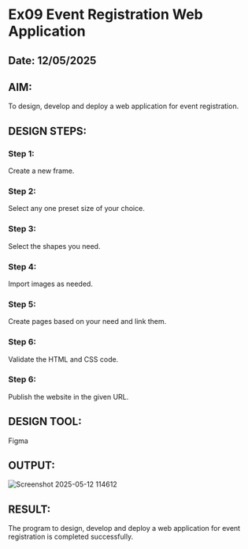 # Ex09 Event Registration Web Application
## Date: 12/05/2025

## AIM:
To design, develop and deploy a web application for event registration.

## DESIGN STEPS:

### Step 1:
Create a new frame.

### Step 2:
Select any one preset size of your choice.

### Step 3:
Select the shapes you need.

### Step 4:
Import images as needed.

### Step 5:
Create pages based on your need and link them.

### Step 6:

Validate the HTML and CSS code.

### Step 6:

Publish the website in the given URL.

## DESIGN TOOL:
Figma

## OUTPUT:
![Screenshot 2025-05-12 114612](https://github.com/user-attachments/assets/149f5f3f-e5d6-4d01-b5f1-b804cc34e8b0)

## RESULT:
The program to design, develop and deploy a web application for event registration is completed successfully.
